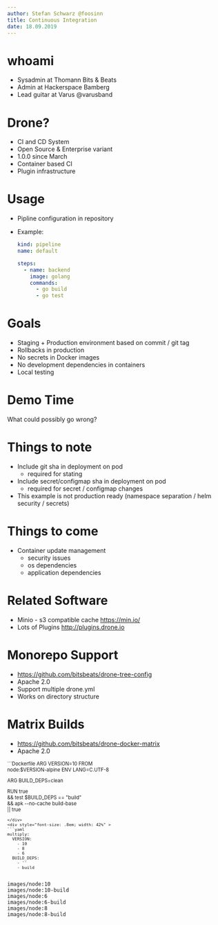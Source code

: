 ```yaml
---
author: Stefan Schwarz @foosinn
title: Continuous Integration
date: 18.09.2019
---
```


# whoami

* Sysadmin at Thomann Bits & Beats
* Admin at Hackerspace Bamberg
* Lead guitar at Varus @varusband

# Drone?

* CI and CD System
* Open Source & Enterprise variant
* 1.0.0 since March
* Container based CI
* Plugin infrastructure

# Usage

* Pipline configuration in repository
* Example:

  ```yaml
  kind: pipeline
  name: default

  steps:
	- name: backend
      image: golang
      commands:
        - go build
        - go test
  ```

# Goals

* Staging + Production environment based on commit / git tag
* Rollbacks in production
* No secrets in Docker images
* No development dependencies in containers
* Local testing

# Demo Time

What could possibly go wrong?

# Things to note

* Include git sha in deployment on pod
  * required for stating
* Include secret/configmap sha in deployment on pod
  * required for secret / configmap changes
* This example is not production ready (namespace separation / helm security / secrets)

# Things to come

* Container update management
  * security issues
  * os dependencies
  * application dependencies

# Related Software

* Minio - s3 compatible cache https://min.io/
* Lots of Plugins http://plugins.drone.io

# Monorepo Support

* https://github.com/bitsbeats/drone-tree-config
* Apache 2.0
* Support multiple drone.yml
* Works on directory structure

# Matrix Builds

* https://github.com/bitsbeats/drone-docker-matrix
* Apache 2.0

<div style="display: flex">
<div style="font-size: .8em; width: 50%" >
```Dockerfile
ARG VERSION=10
FROM node:$VERSION-alpine
ENV LANG=C.UTF-8

ARG BUILD_DEPS=clean

RUN true \
  && test $BUILD_DEPS == "build" \
  && apk --no-cache build-base \
  || true
```
</div>
<div style="font-size: .8em; width: 42%" >
```yaml
multiply:
  VERSION:
    - 10
    - 8
    - 6
  BUILD_DEPS:
    - ''
    - build
```
</div>
</div>

```
images/node:10
images/node:10-build	
images/node:6	
images/node:6-build	
images/node:8	
images/node:8-build	
```
